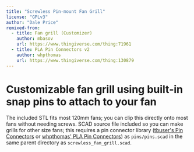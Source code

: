 ```yaml
---
title: "Screwless Pin-mount Fan Grill"
license: "GPLv3"
author: "Dale Price"
remixed-from:
  - title: Fan grill (Customizer)
    author: mbasov
    url: https://www.thingiverse.com/thing:71961
  - title: PLA Pin Connectors v2
    author: whpthomas
    url: https://www.thingiverse.com/thing:130879
---
```

# Customizable fan grill using built-in snap pins to attach to your fan

The included STL fits most 120mm fans; you can clip this directly onto most fans without needing screws. SCAD source file included so you can make grills for other size fans; this requires a pin connector library ([tbuser's Pin Connectors](http://www.thingiverse.com/thing:10541) or [whpthomas' PLA Pin Connectors](http://www.thingiverse.com/thing:130879)) as `pins/pins.scad` in the same parent directory as `screwless_fan_grill.scad`.